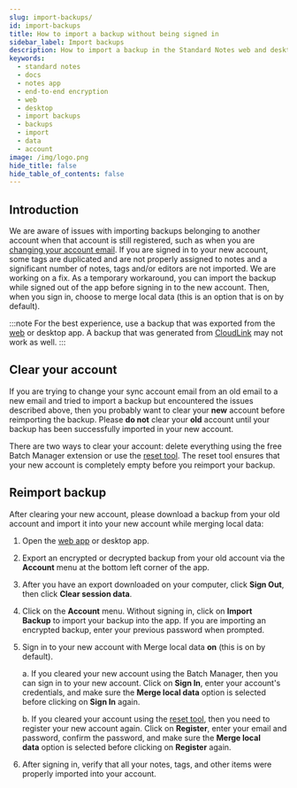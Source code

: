 ```yaml
---
slug: import-backups/
id: import-backups
title: How to import a backup without being signed in
sidebar_label: Import backups
description: How to import a backup in the Standard Notes web and desktop app without being signed in.
keywords:
  - standard notes
  - docs
  - notes app
  - end-to-end encryption
  - web
  - desktop
  - import backups
  - backups
  - import
  - data
  - account
image: /img/logo.png
hide_title: false
hide_table_of_contents: false
---
```


## Introduction

We are aware of issues with importing backups belonging to another account when that account is still registered, such as when you are [changing your account email](https://standardnotes.org/help/7/how-can-i-change-my-account-email). If you are signed in to your new account, some tags are duplicated and are not properly assigned to notes and a significant number of notes, tags and/or editors are not imported. We are working on a fix. As a temporary workaround, you can import the backup while signed out of the app before signing in to the new account. Then, when you sign in, choose to merge local data (this is an option that is on by default).

:::note
For the best experience, use a backup that was exported from the [web](https://app.standardnotes.org/) or desktop app. A backup that was generated from [CloudLink](https://standardnotes.org/help/27/how-do-i-enable-dropbox-google-drive-or-onedrive-backups) may not work as well.
:::

## Clear your account

If you are trying to change your sync account email from an old email to a new email and tried to import a backup but encountered the issues described above, then you probably want to clear your **new** account before reimporting the backup. Please **do not** clear your **old** account until your backup has been successfully imported in your new account.

There are two ways to clear your account: delete everything using the free Batch Manager extension or use the [reset tool](https://standardnotes.org/reset/). The reset tool ensures that your new account is completely empty before you reimport your backup.

## Reimport backup

After clearing your new account, please download a backup from your old account and import it into your new account while merging local data:

1. Open the [web app](https://app.standardnotes.org/) or desktop app.

2. Export an encrypted or decrypted backup from your old account via the **Account** menu at the bottom left corner of the app.

3. After you have an export downloaded on your computer, click **Sign Out**, then click **Clear session data**.

4. Click on the **Account** menu. Without signing in, click on **Import Backup** to import your backup into the app. If you are importing an encrypted backup, enter your previous password when prompted.

5. Sign in to your new account with Merge local data **on** (this is on by default).

   a. If you cleared your new account using the Batch Manager, then you can sign in to your new account. Click on **Sign In**, enter your account's credentials, and make sure the **Merge local data** option is selected before clicking on **Sign In** again.

   b. If you cleared your account using the [reset tool](https://standardnotes.org/reset), then you need to register your new account again. Click on **Register**, enter your email and password, confirm the password, and make sure the **Merge local data** option is selected before clicking on **Register** again.

6. After signing in, verify that all your notes, tags, and other items were properly imported into your account.
